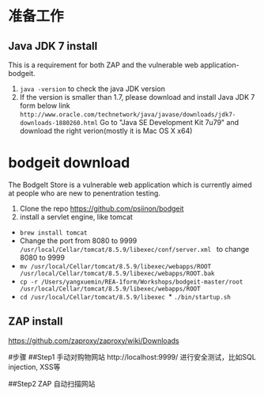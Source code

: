 # 准备工作

## Java JDK 7 install
This is a requirement for both ZAP and the vulnerable web application-bodgeit.

1. `java -version` to check the java JDK version
2. If the version is smaller than 1.7, please download and install Java JDK 7 form below link
`http://www.oracle.com/technetwork/java/javase/downloads/jdk7-downloads-1880260.html` Go to "Java SE Development Kit 7u79" and download the right verion(mostly it is Mac OS X x64)

# bodgeit download
The BodgeIt Store is a vulnerable web application which is currently aimed at people who are new to penentration testing.

1. Clone the repo https://github.com/psiinon/bodgeit
2. install a servlet engine, like tomcat
* `brew install tomcat`
* Change the port from 8080 to 9999
`/usr/local/Cellar/tomcat/8.5.9/libexec/conf/server.xml ` to change 8080 to 9999
* `mv /usr/local/Cellar/tomcat/8.5.9/libexec/webapps/ROOT /usr/local/Cellar/tomcat/8.5.9/libexec/webapps/ROOT.bak`
* `cp -r /Users/yangxuemin/REA-1form/Workshops/bodgeit-master/root /usr/local/Cellar/tomcat/8.5.9/libexec/webapps/ROOT`
* `cd /usr/local/Cellar/tomcat/8.5.9/libexec
`* `./bin/startup.sh`


## ZAP install

https://github.com/zaproxy/zaproxy/wiki/Downloads


#步骤
##Step1 手动对购物网站 http://localhost:9999/ 进行安全测试，比如SQL injection, XSS等

##Step2  ZAP 自动扫描网站
 
